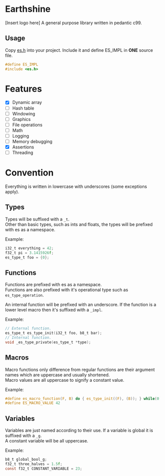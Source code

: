 # Earthshine
[Insert logo here]
A general purpose library written in pedantic c99.

## Usage
Copy [es.h](./es.h) into your project. Include it and define ES_IMPL in **ONE** source file.
```c
#define ES_IMPL
#include <es.h>
```

# Features
- [x] Dynamic array
- [ ] Hash table
- [ ] Windowing
- [ ] Graphics
- [ ] File operations
- [ ] Math
- [ ] Logging
- [ ] Memory debugging
- [x] Assertions
- [ ] Threading

# Convention
Everything is written in lowercase with underscores (some exceptions apply).

## Types
Types will be suffixed with a `_t`.  
Other than basic types, such as ints and floats, the types will be prefixed with es as a namespace.

Example:
```c
i32_t everything = 42;
f32_t pi = 3.1415926f;
es_type_t foo = {0};
```

## Functions
Functions are prefixed with es as a namespace.  
Functions are also prefixed with it's operational type such as `es_type_operation`.

An internal function will be prefixed with an underscore. If the function is a lower level macro then it's suffixed with a `_impl`.

Example:
```c
// External function.
es_type_t es_type_init(i32_t foo, b8_t bar);
// Internal function.
void _es_type_private(es_type_t *type);
```

## Macros
Macro functions only difference from regular functions are their argument names which are uppercase and usually shortened.  
Macro values are all uppercase to signify a constant value.

Example:
```c
#define es_macro_function(F, B) do { es_type_init((F), (B)); } while(0)
#define ES_MACRO_VALUE 42
```

## Variables
Variables are just named according to their use. If a variable is global it is suffixed with a `_g`.  
A constant variable will be all uppercase.

Example:
```c
b8_t global_bool_g;
f32_t three_halves = 1.5f;
const f32_t CONSTANT_VARIABLE = 23;
```
